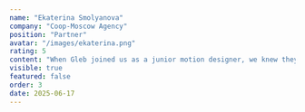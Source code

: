 ```yaml
---
name: "Ekaterina Smolyanova"
company: "Coop-Moscow Agency"
position: "Partner"
avatar: "/images/ekaterina.png"
rating: 5
content: "When Gleb joined us as a junior motion designer, we knew they had potential, but they quickly exceeded all expectations. Their ability to translate trends into fresh, engaging animations for influencer campaigns set our content apart. Gleb brought energy, creativity, and a sharp eye for detail to the table. They seamlessly adapted feedback and delivered polished results under tight deadlines. I’m confident they’ll grow into a formidable talent in motion design."
visible: true
featured: false
order: 3
date: 2025-06-17
---
```

